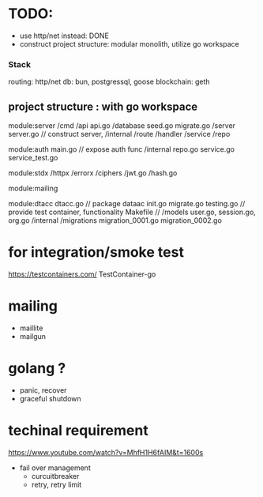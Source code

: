 # TODO:
- use http/net instead: DONE
- construct project structure: modular monolith, utilize go workspace

### Stack
routing: http/net
db: bun, postgressql, goose
blockchain: geth

## project structure : with go workspace
module:server
    /cmd
        /api
            api.go
        /database
            seed.go
            migrate.go
    /server
        server.go // construct server, 
    /internal
        /route
        /handler
        /service
        /repo

module:auth
    main.go // expose auth func
    /internal
        repo.go
        service.go
        service_test.go

module:stdx
    /httpx
    /errorx
    /ciphers
        /jwt.go
        /hash.go

module:mailing
        
module:dtacc
    dtacc.go   // package dataac
    init.go
    migrate.go
    testing.go // provide test container, functionality
    Makefile   // 
    /models
        user.go, session.go, org.go
    /internal
        /migrations
            migration_0001.go
            migration_0002.go

# for integration/smoke test
https://testcontainers.com/
TestContainer-go

# mailing
- maillite
- mailgun

# golang ?
- panic, recover
- graceful shutdown

# techinal requirement
https://www.youtube.com/watch?v=MhfH1H6fAIM&t=1600s

- fail over management
    - curcuitbreaker
    - retry, retry limit

